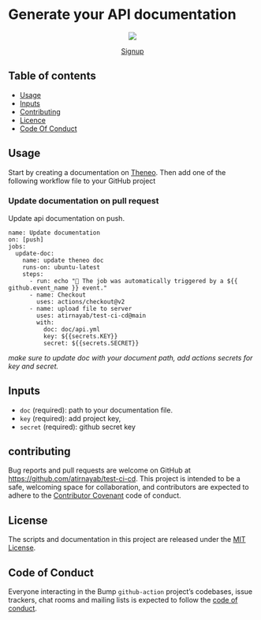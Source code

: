 # Generate your API documentation

<p align="center"><img src='https://app-staging.theneo.io/icons/logo-main.svg' /></p>
<p align='center'><a href='https://app-staging.theneo.io/signup'>Signup</a></p>

## Table of contents
* [Usage](#usage)
* [Inputs](#inputs)
* [Contributing](#table-of-contents) 
* [Licence](#table-of-contents) 
* [Code Of Conduct](#table-of-contents)

## Usage
Start by creating a documentation on [Theneo](https://app-staging.theneo.io/). Then add one of the following workflow file to your GitHub project

### Update documentation on pull request
Update api documentation on push.

```
name: Update documentation
on: [push]
jobs:
  update-doc:
    name: update theneo doc
    runs-on: ubuntu-latest
    steps:
      - run: echo "🎉 The job was automatically triggered by a ${{ github.event_name }} event."
      - name: Checkout
        uses: actions/checkout@v2
      - name: upload file to server
        uses: atirnayab/test-ci-cd@main
        with:
          doc: doc/api.yml
          key: ${{secrets.KEY}}
          secret: ${{secrets.SECRET}}
```
_make sure to update doc with your document path, add actions secrets for key and secret._

## Inputs
* `doc` (required): path to your documentation file.
* `key` (required): add project key, 
* `secret` (required): github secret key

## contributing
Bug reports and pull requests are welcome on GitHub at https://github.com/atirnayab/test-ci-cd. This project is intended to be a safe, welcoming space for collaboration, and contributors are expected to adhere to the [Contributor Covenant](http://contributor-covenant.org/) code of conduct.

## License
The scripts and documentation in this project are released under the [MIT License](https://github.com/bump-sh/github-action/blob/master/LICENSE).

## Code of Conduct
Everyone interacting in the Bump `github-action` project’s codebases, issue trackers, chat rooms and mailing lists is expected to follow the [code of conduct]().
